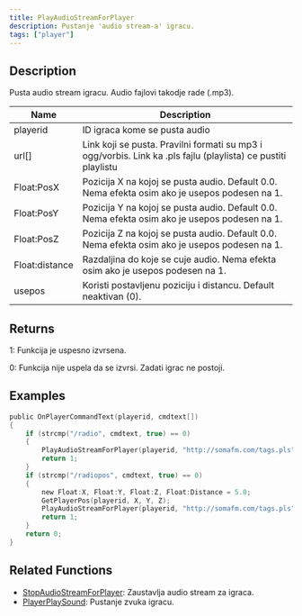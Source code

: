 ```yaml
---
title: PlayAudioStreamForPlayer
description: Pustanje 'audio stream-a' igracu.
tags: ["player"]
---
```


## Description

Pusta audio stream igracu. Audio fajlovi takodje rade (.mp3).

| Name           | Description                                                                                                   |
| -------------- | ------------------------------------------------------------------------------------------------------------- |
| playerid       | ID igraca kome se pusta audio                                                                                 |
| url[]          | Link koji se pusta. Pravilni formati su mp3 i ogg/vorbis. Link ka .pls fajlu (playlista) ce pustiti playlistu |
| Float:PosX     | Pozicija X na kojoj se pusta audio. Default 0.0. Nema efekta osim ako je usepos podesen na 1.                 |
| Float:PosY     | Pozicija Y na kojoj se pusta audio. Default 0.0. Nema efekta osim ako je usepos podesen na 1.                 |
| Float:PosZ     | Pozicija Z na kojoj se pusta audio. Default 0.0. Nema efekta osim ako je usepos podesen na 1.                 |
| Float:distance | Razdaljina do koje se cuje audio. Nema efekta osim ako je usepos podesen na 1.                                |
| usepos         | Koristi postavljenu poziciju i distancu. Default neaktivan (0).                                               |

## Returns

1: Funkcija je uspesno izvrsena.

0: Funkcija nije uspela da se izvrsi. Zadati igrac ne postoji.

## Examples

```c
public OnPlayerCommandText(playerid, cmdtext[])
{
    if (strcmp("/radio", cmdtext, true) == 0)
    {
        PlayAudioStreamForPlayer(playerid, "http://somafm.com/tags.pls");
        return 1;
    }
    if (strcmp("/radiopos", cmdtext, true) == 0)
    {
        new Float:X, Float:Y, Float:Z, Float:Distance = 5.0;
        GetPlayerPos(playerid, X, Y, Z);
        PlayAudioStreamForPlayer(playerid, "http://somafm.com/tags.pls", X, Y, Z, Distance, 1);
        return 1;
    }
    return 0;
}
```

## Related Functions

- [StopAudioStreamForPlayer](StopAudioStreamForPlayer.md): Zaustavlja audio stream za igraca.
- [PlayerPlaySound](PlayerPlaySound.md): Pustanje zvuka igracu.
